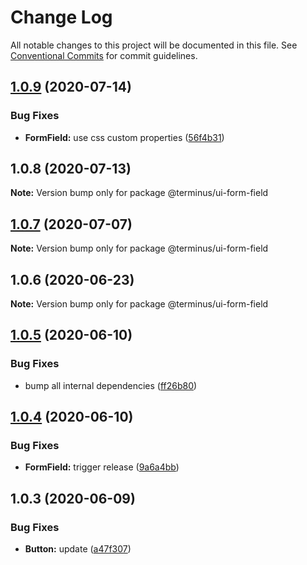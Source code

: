 # Change Log

All notable changes to this project will be documented in this file.
See [Conventional Commits](https://conventionalcommits.org) for commit guidelines.

## [1.0.9](https://github.com/GetTerminus/terminus-oss/compare/@terminus/ui-form-field@1.0.8...@terminus/ui-form-field@1.0.9) (2020-07-14)


### Bug Fixes

* **FormField:** use css custom properties ([56f4b31](https://github.com/GetTerminus/terminus-oss/commit/56f4b31baf6b7bdaad5b89060f0efa3aace2a22e))





## 1.0.8 (2020-07-13)

**Note:** Version bump only for package @terminus/ui-form-field





## [1.0.7](https://github.com/GetTerminus/terminus-oss/compare/@terminus/ui-form-field@1.0.6...@terminus/ui-form-field@1.0.7) (2020-07-07)

**Note:** Version bump only for package @terminus/ui-form-field





## 1.0.6 (2020-06-23)

**Note:** Version bump only for package @terminus/ui-form-field





## [1.0.5](https://github.com/GetTerminus/terminus-oss/compare/@terminus/ui-form-field@1.0.4...@terminus/ui-form-field@1.0.5) (2020-06-10)


### Bug Fixes

* bump all internal dependencies ([ff26b80](https://github.com/GetTerminus/terminus-oss/commit/ff26b806bb599401f006996be5b567a378e68ef3))





## [1.0.4](https://github.com/GetTerminus/terminus-oss/compare/@terminus/ui-form-field@1.0.3...@terminus/ui-form-field@1.0.4) (2020-06-10)


### Bug Fixes

* **FormField:** trigger release ([9a6a4bb](https://github.com/GetTerminus/terminus-oss/commit/9a6a4bbd410adc6eab94891164ae1ab8804c1350))





## 1.0.3 (2020-06-09)


### Bug Fixes

* **Button:** update ([a47f307](https://github.com/GetTerminus/terminus-oss/commit/a47f30757b9216d6ee76788c117e76eacf5289e5))
